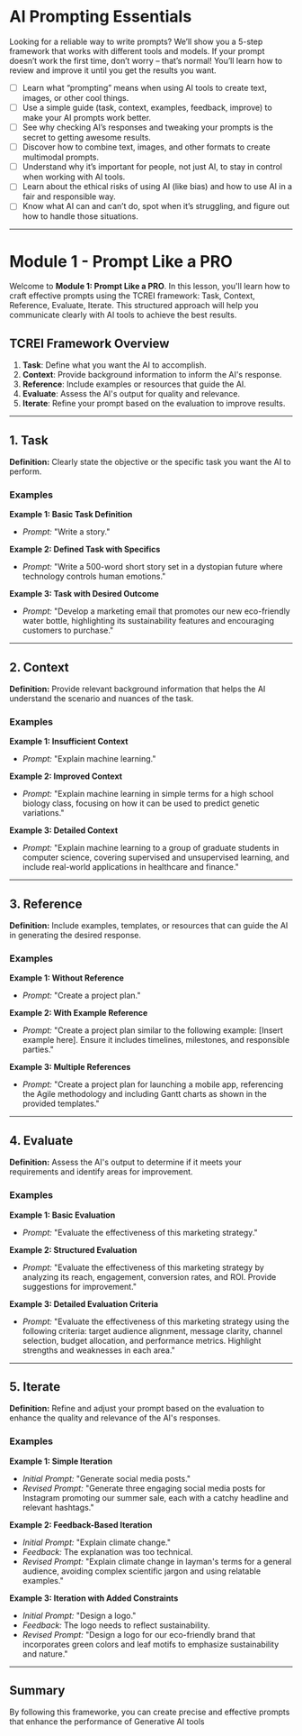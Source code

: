 # AI Prompting Essentials

Looking for a reliable way to write prompts? We’ll show you a 5-step framework that works with different tools and models. If your prompt doesn’t work the first time, don’t worry – that’s normal! You’ll learn how to review and improve it until you get the results you want.

- [ ] Learn what “prompting” means when using AI tools to create text, images, or other cool things.
- [ ] Use a simple guide (task, context, examples, feedback, improve) to make your AI prompts work better.
- [ ] See why checking AI’s responses and tweaking your prompts is the secret to getting awesome results.
- [ ] Discover how to combine text, images, and other formats to create multimodal prompts.
- [ ] Understand why it’s important for people, not just AI, to stay in control when working with AI tools.
- [ ] Learn about the ethical risks of using AI (like bias) and how to use AI in a fair and responsible way.
- [ ] Know what AI can and can’t do, spot when it’s struggling, and figure out how to handle those situations.

---

# Module 1 - Prompt Like a PRO

Welcome to **Module 1: Prompt Like a PRO**. In this lesson, you'll learn how to craft effective prompts using the TCREI framework: Task, Context, Reference, Evaluate, Iterate. This structured approach will help you communicate clearly with AI tools to achieve the best results.

## TCREI Framework Overview

1. **Task**: Define what you want the AI to accomplish.
2. **Context**: Provide background information to inform the AI's response.
3. **Reference**: Include examples or resources that guide the AI.
4. **Evaluate**: Assess the AI's output for quality and relevance.
5. **Iterate**: Refine your prompt based on the evaluation to improve results.

---

## 1. Task

**Definition:** Clearly state the objective or the specific task you want the AI to perform.

### Examples

**Example 1: Basic Task Definition**
- *Prompt:* "Write a story."

**Example 2: Defined Task with Specifics**
- *Prompt:* "Write a 500-word short story set in a dystopian future where technology controls human emotions."

**Example 3: Task with Desired Outcome**
- *Prompt:* "Develop a marketing email that promotes our new eco-friendly water bottle, highlighting its sustainability features and encouraging customers to purchase."

---

## 2. Context

**Definition:** Provide relevant background information that helps the AI understand the scenario and nuances of the task.

### Examples

**Example 1: Insufficient Context**
- *Prompt:* "Explain machine learning."

**Example 2: Improved Context**
- *Prompt:* "Explain machine learning in simple terms for a high school biology class, focusing on how it can be used to predict genetic variations."

**Example 3: Detailed Context**
- *Prompt:* "Explain machine learning to a group of graduate students in computer science, covering supervised and unsupervised learning, and include real-world applications in healthcare and finance."

---

## 3. Reference

**Definition:** Include examples, templates, or resources that can guide the AI in generating the desired response.

### Examples

**Example 1: Without Reference**
- *Prompt:* "Create a project plan."

**Example 2: With Example Reference**
- *Prompt:* "Create a project plan similar to the following example: [Insert example here]. Ensure it includes timelines, milestones, and responsible parties."

**Example 3: Multiple References**
- *Prompt:* "Create a project plan for launching a mobile app, referencing the Agile methodology and including Gantt charts as shown in the provided templates."

---

## 4. Evaluate

**Definition:** Assess the AI's output to determine if it meets your requirements and identify areas for improvement.

### Examples

**Example 1: Basic Evaluation**
- *Prompt:* "Evaluate the effectiveness of this marketing strategy."

**Example 2: Structured Evaluation**
- *Prompt:* "Evaluate the effectiveness of this marketing strategy by analyzing its reach, engagement, conversion rates, and ROI. Provide suggestions for improvement."

**Example 3: Detailed Evaluation Criteria**
- *Prompt:* "Evaluate the effectiveness of this marketing strategy using the following criteria: target audience alignment, message clarity, channel selection, budget allocation, and performance metrics. Highlight strengths and weaknesses in each area."

---

## 5. Iterate

**Definition:** Refine and adjust your prompt based on the evaluation to enhance the quality and relevance of the AI's responses.

### Examples

**Example 1: Simple Iteration**
- *Initial Prompt:* "Generate social media posts."
- *Revised Prompt:* "Generate three engaging social media posts for Instagram promoting our summer sale, each with a catchy headline and relevant hashtags."

**Example 2: Feedback-Based Iteration**
- *Initial Prompt:* "Explain climate change."
- *Feedback:* The explanation was too technical.
- *Revised Prompt:* "Explain climate change in layman's terms for a general audience, avoiding complex scientific jargon and using relatable examples."

**Example 3: Iteration with Added Constraints**
- *Initial Prompt:* "Design a logo."
- *Feedback:* The logo needs to reflect sustainability.
- *Revised Prompt:* "Design a logo for our eco-friendly brand that incorporates green colors and leaf motifs to emphasize sustainability and nature."

---

## Summary

By following this frameworke, you can create precise and effective prompts that enhance the performance of Generative AI tools
